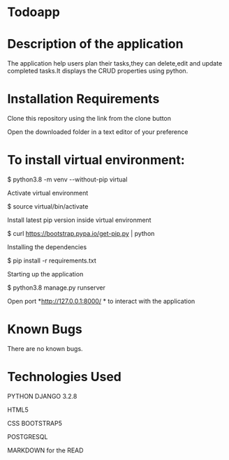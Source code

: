 # Todoapp
# Description of the application
The application help users plan their tasks,they can delete,edit and update completed tasks.It displays the CRUD properties using python. 
# Installation Requirements
Clone this repository using the link from the clone button

Open the downloaded folder in a text editor of your preference
# To install virtual environment:
$ python3.8 -m venv --without-pip virtual

Activate virtual environment

$ source virtual/bin/activate

Install latest pip version inside virtual environment

$ curl https://bootstrap.pypa.io/get-pip.py | python

Installing the dependencies

$ pip install -r requirements.txt

Starting up the application

$ python3.8 manage.py runserver

Open port *http://127.0.0.1:8000/ * to interact with the application
# Known Bugs
There are no known bugs.
# Technologies Used

PYTHON DJANGO 3.2.8

HTML5 

CSS BOOTSTRAP5

POSTGRESQL 

MARKDOWN for the READ
